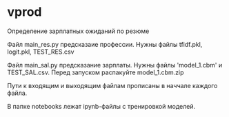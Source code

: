 # vprod
Определение зарплатных ожиданий по резюме

Файл main_res.py предсказаие профессии. 
Нужны файлы tfidf.pkl, logit.pkl, TEST_RES.csv

Файл main_sal.py предсказание зарплаты.
Нужны файлы 'model_1.cbm' и TEST_SAL.csv.
Перед запуском распакуйте model_1.cbm.zip

Пути к входящим и выходящим файлам прописаны в наччале каждого файла.

В папке notebooks лежат ipynb-файлы с тренировкой моделей.